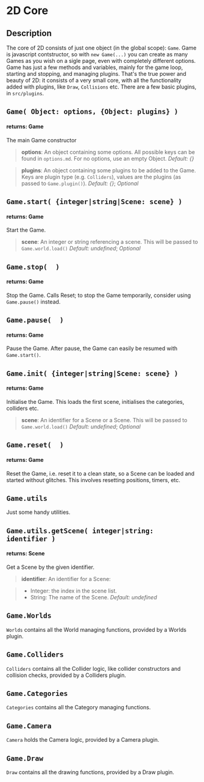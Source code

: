 2D Core
=======

## Description 

The core of 2D consists of just one object (in the global scope): `Game`. Game is javascript contstructor, so with `new Game(...)` you can create as many Games as you wish on a sigle page, even with completely different options.<br/>Game has just a few methods and variables, mainly for the game loop, starting and stopping, and managing plugins. That's the true power and beauty of 2D: it consists of a very small core, with all the functionality added with plugins, like `Draw`, `Collisions` etc. There are a few basic plugins, in `src/plugins`.


## `Game( Object: options, {Object: plugins} )`
#### returns: Game

The main Game constructor

> __options__: An object containing some options. All possible keys can be found in `options.md`. For no options, use an empty Object. *Default: {}*

> __plugins__: An object containing some plugins to be added to the Game. Keys are plugin type (e.g. `Colliders`), values are the plugins (as passed to `Game.plugin()`). *Default: {}*; *Optional*


## `Game.start( {integer|string|Scene: scene} )`
#### returns: Game

Start the Game.

> __scene__: An integer or string referencing a scene. This will be passed to `Game.world.load()` *Default: undefined*; *Optional*


## `Game.stop(  )`
#### returns: Game

Stop the Game. Calls Reset; to stop the Game temporarily, consider using `Game.pause()` instead.


## `Game.pause(  )`
#### returns: Game

Pause the Game. After pause, the Game can easily be resumed with `Game.start()`.


## `Game.init( {integer|string|Scene: scene} )`
#### returns: Game

Initialise the Game. This loads the first scene, initialises the categories, colliders etc.

> __scene__: An identifier for a Scene or a Scene. This will be passed to `Game.world.load()` *Default: undefined*; *Optional*


## `Game.reset(  )`
#### returns: Game

Reset the Game, i.e. reset it to a clean state, so a Scene can be loaded and started without glitches. This involves resetting positions, timers, etc.


## `Game.utils`

Just some handy utilities.


## `Game.utils.getScene( integer|string: identifier )`
#### returns: Scene

Get a Scene by the given identifier.

> __identifier__: An identifier for a Scene:

> * Integer: the index in the scene list.
> * String: The name of the Scene. *Default: undefined*


## `Game.Worlds`

`Worlds` contains all the World managing functions, provided by a Worlds plugin.


## `Game.Colliders`

`Colliders` contains all the Collider logic, like collider constructors and collision checks, provided by a Colliders plugin.


## `Game.Categories`

`Categories` contains all the Category managing functions.


## `Game.Camera`

`Camera` holds the Camera logic, provided by a Camera plugin.


## `Game.Draw`

`Draw` contains all the drawing functions, provided by a Draw plugin.
